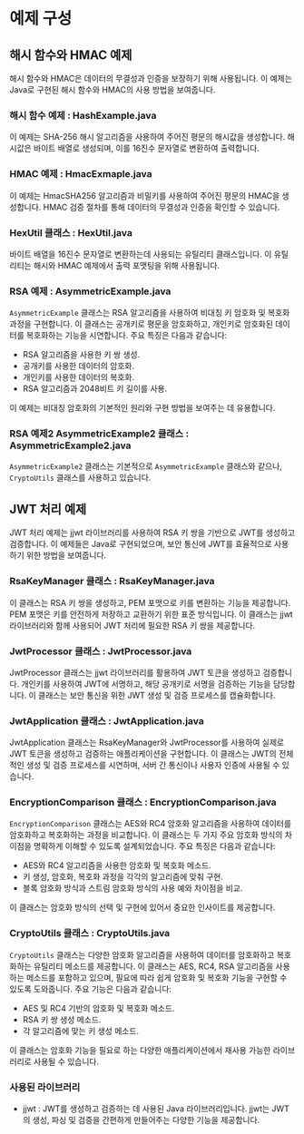 # 예제 구성

## 해시 함수와 HMAC 예제

해시 함수와 HMAC은 데이터의 무결성과 인증을 보장하기 위해 사용됩니다. 이 예제는 Java로 구현된 해시 함수와 HMAC의 사용 방법을 보여줍니다.

### 해시 함수 예제 : HashExample.java

이 예제는 SHA-256 해시 알고리즘을 사용하여 주어진 평문의 해시값을 생성합니다.
해시값은 바이트 배열로 생성되며, 이를 16진수 문자열로 변환하여 출력합니다.

### HMAC 예제 : HmacExmaple.java

이 예제는 HmacSHA256 알고리즘과 비밀키를 사용하여 주어진 평문의 HMAC을 생성합니다.
HMAC 검증 절차를 통해 데이터의 무결성과 인증을 확인할 수 있습니다.

### HexUtil 클래스 : HexUtil.java

바이트 배열을 16진수 문자열로 변환하는데 사용되는 유틸리티 클래스입니다.
이 유틸리티는 해시와 HMAC 예제에서 출력 포맷팅을 위해 사용됩니다.

### RSA 예제 : AsymmetricExample.java

`AsymmetricExample` 클래스는 RSA 알고리즘을 사용하여 비대칭 키 암호화 및 복호화 과정을 구현합니다. 이 클래스는 공개키로 평문을 암호화하고, 개인키로 암호화된 데이터를 복호화하는 기능을 시연합니다. 주요 특징은 다음과 같습니다:

- RSA 알고리즘을 사용한 키 쌍 생성.
- 공개키를 사용한 데이터의 암호화.
- 개인키를 사용한 데이터의 복호화.
- RSA 알고리즘과 2048비트 키 길이를 사용.

이 예제는 비대칭 암호화의 기본적인 원리와 구현 방법을 보여주는 데 유용합니다.

### RSA 예제2 AsymmetricExample2 클래스 : AsymmetricExample2.java

`AsymmetricExample2` 클래스는 기본적으로 `AsymmetricExample` 클래스와 같으나, `CryptoUtils` 클래스를 사용하고 있습니다.


## JWT 처리 예제

JWT 처리 예제는 jjwt 라이브러리를 사용하여 RSA 키 쌍을 기반으로 JWT를 생성하고 검증합니다. 이 예제들은 Java로 구현되었으며, 보안 통신에 JWT를 효율적으로 사용하기 위한 방법을 보여줍니다.

### RsaKeyManager 클래스 : RsaKeyManager.java

이 클래스는 RSA 키 쌍을 생성하고, PEM 포맷으로 키를 변환하는 기능을 제공합니다. PEM 포맷은 키를 안전하게 저장하고 교환하기 위한 표준 방식입니다. 이 클래스는 jjwt 라이브러리와 함께 사용되어 JWT 처리에 필요한 RSA 키 쌍을 제공합니다.

### JwtProcessor 클래스 : JwtProcessor.java

JwtProcessor 클래스는 jjwt 라이브러리를 활용하여 JWT 토큰을 생성하고 검증합니다. 개인키를 사용하여 JWT에 서명하고, 해당 공개키로 서명을 검증하는 기능을 담당합니다. 이 클래스는 보안 통신을 위한 JWT 생성 및 검증 프로세스를 캡슐화합니다.

### JwtApplication 클래스 : JwtApplication.java

JwtApplication 클래스는 RsaKeyManager와 JwtProcessor를 사용하여 실제로 JWT 토큰을 생성하고 검증하는 애플리케이션을 구현합니다. 이 클래스는 JWT의 전체적인 생성 및 검증 프로세스를 시연하며, 서버 간 통신이나 사용자 인증에 사용될 수 있습니다.

### EncryptionComparison 클래스 : EncryptionComparison.java

`EncryptionComparison` 클래스는 AES와 RC4 암호화 알고리즘을 사용하여 데이터를 암호화하고 복호화하는 과정을 비교합니다. 이 클래스는 두 가지 주요 암호화 방식의 차이점을 명확하게 이해할 수 있도록 설계되었습니다. 주요 특징은 다음과 같습니다:

- AES와 RC4 알고리즘을 사용한 암호화 및 복호화 메소드.
- 키 생성, 암호화, 복호화 과정을 각각의 알고리즘에 맞춰 구현.
- 블록 암호화 방식과 스트림 암호화 방식의 사용 예와 차이점을 비교.

이 클래스는 암호화 방식의 선택 및 구현에 있어서 중요한 인사이트를 제공합니다.

### CryptoUtils 클래스 : CryptoUtils.java

`CryptoUtils` 클래스는 다양한 암호화 알고리즘을 사용하여 데이터를 암호화하고 복호화하는 유틸리티 메소드를 제공합니다. 이 클래스는 AES, RC4, RSA 알고리즘을 사용하는 메소드를 포함하고 있으며, 필요에 따라 쉽게 암호화 및 복호화 기능을 구현할 수 있도록 도와줍니다. 주요 기능은 다음과 같습니다:

- AES 및 RC4 기반의 암호화 및 복호화 메소드.
- RSA 키 쌍 생성 메소드.
- 각 알고리즘에 맞는 키 생성 메소드.

이 클래스는 암호화 기능을 필요로 하는 다양한 애플리케이션에서 재사용 가능한 라이브러리로 사용될 수 있습니다.

### 사용된 라이브러리

- jjwt : JWT를 생성하고 검증하는 데 사용된 Java 라이브러리입니다. jjwt는 JWT의 생성, 파싱 및 검증을 간편하게 만들어주는 다양한 기능을 제공합니다.
